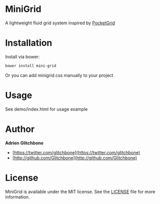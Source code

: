 MiniGrid
=========

A lightweight fluid grid system inspired by [PocketGrid](https://github.com/arnaudleray/pocketgrid)

Installation
============

Install via bower:

```sh
bower install mini-grid
```

Or you can add minigrid.css manually to your project

Usage
=====

See demo/index.html for usage example

Author
======

**Adrien Glitchbone**

+ [https://twitter.com/glitchbone](https://twitter.com/glitchbone)
+ [http://github.com/Glitchbone](http://github.com/Glitchbone)

License
=======

MiniGrid is available under the MIT license. See the [LICENSE](LICENSE) file for more information.  
